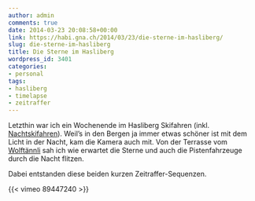 ```yaml
---
author: admin
comments: true
date: 2014-03-23 20:08:58+00:00
link: https://habi.gna.ch/2014/03/23/die-sterne-im-hasliberg/
slug: die-sterne-im-hasliberg
title: Die Sterne im Hasliberg
wordpress_id: 3401
categories:
- personal
tags:
- hasliberg
- timelapse
- zeitraffer
---
```


Letzthin war ich ein Wochenende im Hasliberg Skifahren (inkl. [Nachtskifahren](http://runkeeper.com/user/davidhaberthuer/activity/315005242?&tripIdBase36=57jnlm)).
Weil’s in den Bergen ja immer etwas schöner ist mit dem Licht in der Nacht, kam die Kamera auch mit.
Von der Terrasse vom [Wolftännli](http://www.wolftaennli.ch/) sah ich wie erwartet die Sterne und auch die Pistenfahrzeuge durch die Nacht flitzen.

Dabei entstanden diese beiden kurzen Zeitraffer-Sequenzen.

{{< vimeo 89447240 >}}
